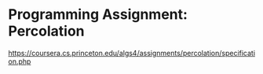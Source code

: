 # Programming Assignment: Percolation

https://coursera.cs.princeton.edu/algs4/assignments/percolation/specification.php